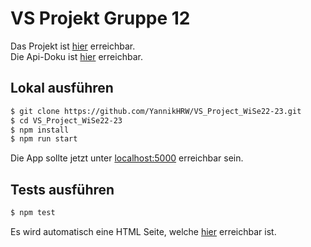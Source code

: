 # VS Projekt Gruppe 12

Das Projekt ist [hier](https://vs-project-group-12.herokuapp.com/) erreichbar.  
Die Api-Doku ist [hier](https://vs-project-group-12.herokuapp.com/api-docs/) erreichbar.

## Lokal ausführen

```sh
$ git clone https://github.com/YannikHRW/VS_Project_WiSe22-23.git
$ cd VS_Project_WiSe22-23
$ npm install
$ npm run start
```

Die App sollte jetzt unter [localhost:5000](http://localhost:5000/) erreichbar sein.

## Tests ausführen

```sh
$ npm test
```

Es wird automatisch eine HTML Seite, welche [hier](./coverage/index.html) erreichbar ist.